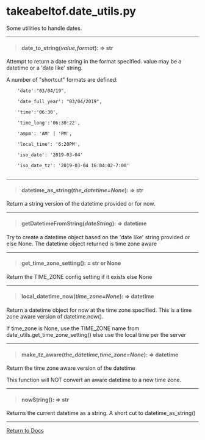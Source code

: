 # takeabeltof.date_utils.py

Some utilities to handle dates.

---
> #### date_to_string(*value,format*): => str

Attempt to return a date string in the format specified. value may be a datetime or a 'date like' string.

A number of "shortcut" formats are defined:

```
    'date':"03/04/19",
    
    'date_full_year': "03/04/2019",
    
    'time':'06:30',
    
    'time_long':'06:30:22',
    
    'ampm': 'AM' | 'PM',
    
    'local_time': '6:20PM',
    
    'iso_date': '2019-03-04'
    
    'iso_date_tz': '2019-03-04 16:04:02-7:00'
    
```

---
> #### datetime_as_string(*the_datetime=None*): => str

Return a string version of the datetime provided or for now.

---
> #### getDatetimeFromString(*dateString*): => datetime

Try to create a datetime object based on the 'date like' string provided or else None.
The datetime object returned is time zone aware

---
> #### get_time_zone_setting(): = str or None

Return the TIME_ZONE config setting if it exists else None

---
> #### local_datetime_now(*time_zone=None*): => datetime

Return a datetime object for now at the time zone specified. This is a time zone aware version of datetime.now().
    
If time_zone is None, use the TIME_ZONE name from date_utils.get_time_zone_setting() else use the local time per the server

---
> #### make_tz_aware(*the_datetime,time_zone=None*): => datetime

Return the time zone aware version of the datetime 

This function will NOT convert an aware datetime to a new time zone.

---
> #### nowString(): => str

Returns the current datetime as a string. A short cut to datetime_as_string()

---
[Return to Docs](/docs/shotglass2/README.md)

